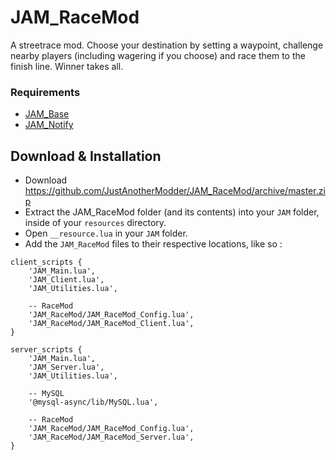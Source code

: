 # JAM_RaceMod
A streetrace mod. Choose your destination by setting a waypoint, challenge nearby players (including wagering if you choose) and race them to the finish line. Winner takes all.

### Requirements
* [JAM_Base](https://github.com/JustAnotherModder/JAM)
* [JAM_Notify](https://github.com/JustAnotherModder/JAM_Notify)

## Download & Installation
- Download https://github.com/JustAnotherModder/JAM_RaceMod/archive/master.zip
- Extract the JAM_RaceMod folder (and its contents) into your `JAM` folder, inside of your `resources` directory.
- Open `__resource.lua` in your `JAM` folder.
- Add the `JAM_RaceMod` files to their respective locations, like so :

```
client_scripts {
	'JAM_Main.lua',
	'JAM_Client.lua',
	'JAM_Utilities.lua',

	-- RaceMod
	'JAM_RaceMod/JAM_RaceMod_Config.lua',
	'JAM_RaceMod/JAM_RaceMod_Client.lua',
}

server_scripts {	
	'JAM_Main.lua',
	'JAM_Server.lua',
	'JAM_Utilities.lua',

	-- MySQL
	'@mysql-async/lib/MySQL.lua',

	-- RaceMod
	'JAM_RaceMod/JAM_RaceMod_Config.lua',
	'JAM_RaceMod/JAM_RaceMod_Server.lua',
}
```
